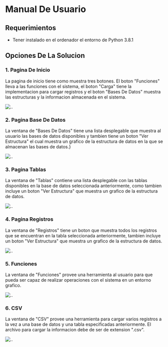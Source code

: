 # Manual De Usuario


## Requerimientos
* Tener instalado en el ordenador el entorno de Python 3.8.1


## Opciones De La Solucion

### 1. Pagina De Inicio
La pagina de inicio tiene como muestra tres botones. El boton "Funciones" lleva a las funciones con el sistema, el boton "Carga" tiene la implementacion para cargar registros y el boton "Bases De Datos" muestra las estructuras y la informacion almacenada en el sistema.

![..](https://github.com/jorgeisa/Respaldo_EDD_Fase1/blob/main/team13/Inicio.png)



### 2. Pagina Base De Datos
La ventana de "Bases De Datos" tiene una lista desplegable que muestra al usuario las bases de datos 
disponibles y tambien tiene un boton "Ver Estructura" el cual muestra un grafico de la estructura de datos en la que se almacenan las bases de datos.}

![..](https://github.com/jorgeisa/Respaldo_EDD_Fase1/blob/main/team13/BD.png)



### 3. Pagina Tablas
La ventana de "Tablas" contiene una lista desplegable con las tablas disponibles en la base de datos 
seleccionada anteriormente, como tambien incluye un boton "Ver Estructura" que muestra un grafico de la estructura de datos.

![..](https://github.com/jorgeisa/Respaldo_EDD_Fase1/blob/main/team13/Tablas.png)



### 4. Pagina Registros
La ventana de "Registros" tiene un boton que muestra todos los registros que se encuentran en la tabla seleccionada anteriormente, tambien incluye un boton "Ver Estructura" que muestra un grafico de la estructura de datos.

![..](https://github.com/jorgeisa/Respaldo_EDD_Fase1/blob/main/team13/Registros.png)



### 5. Funciones
La ventana de "Funciones" provee una herramienta al usuario para que pueda ser capaz de realizar operaciones con el sistema en un entorno grafico.

![..](https://github.com/jorgeisa/Respaldo_EDD_Fase1/blob/main/team13/Funciones.png)



### 6. CSV
La ventana de "CSV" provee una herramienta para cargar varios registros a la vez a una base de datos y una tabla especificadas anteriormente. El archivo para cargar la informacion debe de ser de extension ".csv".

![..](https://github.com/jorgeisa/Respaldo_EDD_Fase1/blob/main/team13/CSV.png)


